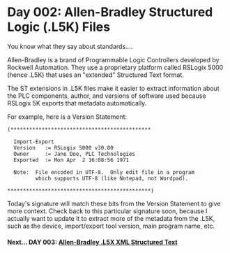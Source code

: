 # Day 002: Allen-Bradley Structured Logic (.L5K) Files

You know what they say about standards....

Allen-Bradley is a brand of Programmable Logic Controllers developed by Rockwell Automation.
They use a proprietary platform called RSLogix 5000 (hence .L5K) that uses an "extended"
Structured Text format.

The ST extensions in .L5K files make it easier to extract information about the PLC components,
author, and versions of software used because RSLogix 5K exports that metadata automatically.

For example, here is a Version Statement:

```
(*********************************************

  Import-Export
  Version   := RSLogix 5000 v30.00
  Owner     := Jane Doe, PLC Technologies
  Exported  := Mon Apr  2 16:08:56 1971

  Note:  File encoded in UTF-8.  Only edit file in a program 
         which supports UTF-8 (like Notepad, not Wordpad).

**********************************************)
```

Today's signature will match these bits from the Version Statement to give more context.
Check back to this particular signature soon, because I actually want to update it
to extract more of the metadata from the .L5K, such as the device, import/export tool version,
main program name, etc.

#### Next... DAY 003: [Allen-Bradley .L5X XML Structured Text](https://github.com/jarocki/100daysOfYaraForOT/tree/main/day/003)


